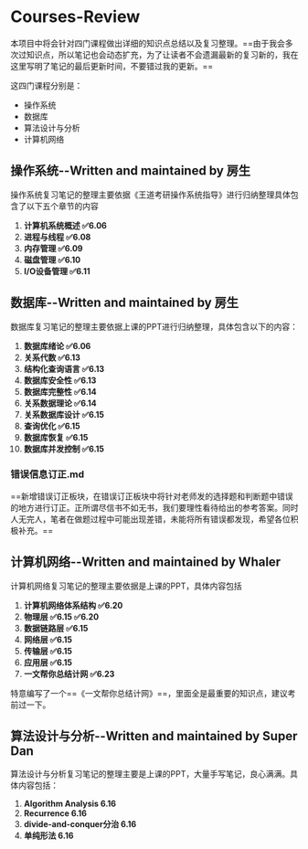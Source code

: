 # Courses-Review
本项目中将会针对四门课程做出详细的知识点总结以及复习整理。==由于我会多次过知识点，所以笔记也会动态扩充，为了让读者不会遗漏最新的复习新的，我在这里写明了笔记的最后更新时间，不要错过我的更新。==

这四门课程分别是：

- 操作系统
- 数据库
- 算法设计与分析
- 计算机网络

## 操作系统--Written and maintained by 房生

操作系统复习笔记的整理主要依据《王道考研操作系统指导》进行归纳整理具体包含了以下五个章节的内容

1. **计算机系统概述    ✅6.06**
2. **进程与线程       ✅6.08**
3. **内存管理         ✅6.09**
4. **磁盘管理         ✅6.10**
5. **I/O设备管理      ✅6.11**

## **数据库--Written and ma**intained by 房生

数据库复习笔记的整理主要依据上课的PPT进行归纳整理，具体包含以下的内容：

1. **数据库绪论        ✅6.06**
2. **关系代数          ✅6.13**
3. **结构化查询语言     ✅6.13**
4. **数据库安全性       ✅6.13**
5. **数据库完整性       ✅6.14**
6. **关系数据理论       ✅6.14**
7. **关系数据库设计      ✅6.15**
8. **查询优化           ✅6.15**
9. **数据库恢复         ✅6.15**
10. **数据库并发控制      ✅6.15**

### 错误信息订正.md

==新增错误订正板块，在错误订正板块中将针对老师发的选择题和判断题中错误的地方进行订正。正所谓尽信书不如无书，我们要理性看待给出的参考答案。同时人无完人，笔者在做题过程中可能出现差错，未能将所有错误都发现，希望各位积极补充。==

## 计算机网络--Written and maintained by Whaler

计算机网络复习笔记的整理主要依据是上课的PPT，具体内容包括

1. **计算机网络体系结构   ✅6.20**
2. **物理层           ✅6.15   ✅6.20**  
3. **数据链路层        ✅6.15**
4. **网络层           ✅6.15**
5. **传输层           ✅6.15**
6. **应用层           ✅6.15**
7. **一文帮你总结计网   ✅6.23**

特意编写了一个==《一文帮你总结计网》==，里面全是最重要的知识点，建议考前过一下。

## 算法设计与分析--Written and maintained by Super Dan

算法设计与分析复习笔记的整理主要是上课的PPT，大量手写笔记，良心满满。具体内容包括：

1. **Algorithm Analysis  6.16**
2. **Recurrence 6.16**
3. **divide-and-conquer分治 6.16**
4. **单纯形法 6.16**
